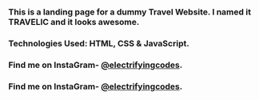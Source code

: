 ### This is a landing page for a dummy Travel Website. I named it TRAVELIC and it looks awesome.

### Technologies Used: HTML, CSS & JavaScript.

### Find me on InstaGram- [@electrifyingcodes][instagram].
### Find me on InstaGram- [@electrifyingcodes][instagram].

[instagram]: https://www.instagram.com/electrifyingcodes
